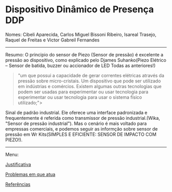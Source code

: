 # Dispositivo Dinâmico de Presença DDP

Nomes: Cibeli Aparecida, Carlos Miguel Bissoni Ribeiro, Isareal Trasejo, Raquel de Freitas e Victor Gabreil Fernandes

---



Resumo: O principio do sensor de Piezo (Sensor de pressão) é excelente a pressão ao dispositivo, como explicado pelo Djames Suhanko(Piezo Elétrico – Sensor de batida, buzzer ou accionador de LED Todas as anteriores!)
>"um que possui a capacidade de gerar correntes elétricas através da pressão sobre micro-cristais. Um dispositivo que pode ser utilizado em indústrias e comércios. Existem algumas outras tecnologias que podem ser usadas para experimentar ou usar tecnologia para experimentar ou usar tecnologia para usar o sistema físico utilizado;">

 Sinal de padrão industrial. Ele oferece uma interface padronizada e frequentemente é referida como transmissor de pressão industrial.(Wika, "Sensor de pressão industrial"). Mas o cenário é mais voltado para empressas comerciais, e podemos seguir as informção sobre sensor de pressão em Wr Kits(SIMPLES E EFICIENTE: SENSOR DE IMPACTO COM PIEZO!).
 
 ---
 
Menu:

[Justificativa](https://github.com/VictorGarbriel/Sensor_Piezo/blob/main/Justificativa.md)

[Problemas em que atua](https://github.com/VictorGarbriel/Sensor_Piezo/blob/main/Problema_em_que_atua.md)

[Referências](https://github.com/VictorGarbriel/Sensor_Piezo/blob/main/Referencia.md)
